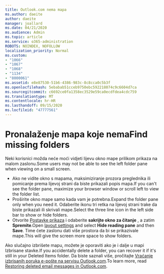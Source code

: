 ```yaml
---
title: Outlook.com nema mapa
ms.author: daeite
author: daeite
manager: joallard
ms.date: 04/21/2020
ms.audience: Admin
ms.topic: article
ms.service: o365-administration
ROBOTS: NOINDEX, NOFOLLOW
localization_priority: Normal
ms.custom:
- "1066"
- "1067"
- "1068"
- "1134"
- "8000061"
ms.assetid: e8e87530-51b6-4386-983c-8c8cca0c5b3f
ms.openlocfilehash: 5ebabab51cceb9750ebc592218074c9c6604d7ca
ms.sourcegitcommit: c6692ce0fa1358ec3529e59ca0ecdfdea4cdc759
ms.translationtype: MT
ms.contentlocale: hr-HR
ms.lasthandoff: 09/15/2020
ms.locfileid: "47777561"
---
```

# <a name="find-missing-folders"></a><span data-ttu-id="4e0cb-102">Pronalaženje mapa koje nema</span><span class="sxs-lookup"><span data-stu-id="4e0cb-102">Find missing folders</span></span>

<span data-ttu-id="4e0cb-103">Neki korisnici možda neće moći vidjeti lijevu okno mape prilikom prikaza na malom zaslonu.</span><span class="sxs-lookup"><span data-stu-id="4e0cb-103">Some users may not be able to see the left folder pane when viewing on a small screen.</span></span>

- <span data-ttu-id="4e0cb-104">Ako ne vidite okno s mapama, maksimiziranje prozora preglednika ili pomicanje prema lijevoj strani da biste prikazali popis mapa.</span><span class="sxs-lookup"><span data-stu-id="4e0cb-104">If you can't see the folder pane, maximize your browser window or scroll left to view the folder list.</span></span>
- <span data-ttu-id="4e0cb-105">Proširite okno mape samo kada vam je potrebna.</span><span class="sxs-lookup"><span data-stu-id="4e0cb-105">Expand the folder pane only when you need it.</span></span> <span data-ttu-id="4e0cb-106">Odaberite ikonu tri retka na lijevoj strani trake da biste prikazali ili skrivali mape.</span><span class="sxs-lookup"><span data-stu-id="4e0cb-106">Select the three line icon in the left side bar to show or hide folders.</span></span>
- <span data-ttu-id="4e0cb-107">Otvorite [Postavke prikaza](https://outlook.live.com/mail/options/mail/layout) i odaberite **sakrijte okno za čitanje** , a zatim **Spremite**.</span><span class="sxs-lookup"><span data-stu-id="4e0cb-107">Open [layout settings](https://outlook.live.com/mail/options/mail/layout) and select **Hide reading pane** and then **Save**.</span></span> <span data-ttu-id="4e0cb-108">Time ćete zaslonu dati više prostora da bi se prikazivale mape.</span><span class="sxs-lookup"><span data-stu-id="4e0cb-108">This will give the screen more space to show folders.</span></span>

<span data-ttu-id="4e0cb-109">Ako slučajno izbrišete mapu, možete je oporaviti ako je i dalje u mapi Izbrisane stavke.</span><span class="sxs-lookup"><span data-stu-id="4e0cb-109">If you accidentally delete a folder, you can recover it if it's still in your Deleted Items folder.</span></span> <span data-ttu-id="4e0cb-110">Da biste saznali više, pročitajte [Vraćanje izbrisanih poruka e-pošte na servisu Outlook.com](https://support.office.com/article/cf06ab1b-ae0b-418c-a4d9-4e895f83ed50).</span><span class="sxs-lookup"><span data-stu-id="4e0cb-110">To learn more, read [Restoring deleted email messages in Outlook.com](https://support.office.com/article/cf06ab1b-ae0b-418c-a4d9-4e895f83ed50).</span></span>
